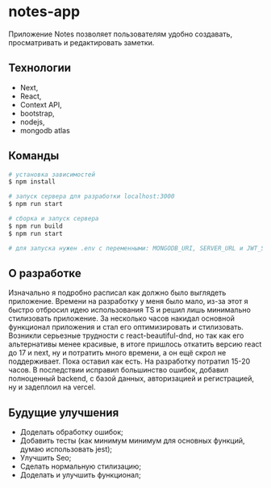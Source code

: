 # notes-app

Приложение Notes позволяет пользователям удобно создавать, просматривать и редактировать заметки.

## Технологии

- Next,
- React,
- Context API,
- bootstrap,
- nodejs,
- mongodb atlas

## Команды

```bash
# установка зависимостей
$ npm install

# запуск сервера для разработки localhost:3000
$ npm run start

# сборка и запуск сервера
$ npm run build
$ npm run start

# для запуска нужен .env с переменными: MONGODB_URI, SERVER_URL и JWT_SECRET
```

## О разработке

Изначально я подробно расписал как должно было выглядеть приложение. Времени на разработку у меня было мало, из-за этот я быстро отбросил идею использования TS и решил лишь минимально стилизовать приложение. За несколько часов накидал основной функционал приложения и стал его оптимизировать и стилизовать. Возникли серьезные трудности с react-beautiful-dnd, но так как его альтернативы менее красивые, в итоге пришлось откатить версию react до 17 и next, ну и потратить много времени, а он ещё скрол не поддерживает. Пока оставил как есть.
На разработку потратил 15-20 часов.
В последствии исправил большинство ошибок, добавил полноценный backend, с базой данных, авторизацией и регистрацией, ну и задеплоил на vercel.

## Будущие улучшения

- Доделать обработку ошибок;
- Добавить тесты (как минимум минимум для основных функций, думаю использовать jest);
- Улучшить Seo;
- Сделать нормальную стилизацию;
- Доделать и улучшить функционал;
